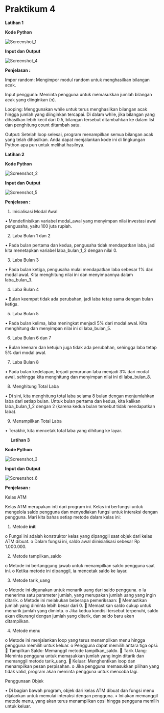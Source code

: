 # Praktikum 4

**Latihan 1**

**Kode Python**

 ![Screenshot_1](https://github.com/user-attachments/assets/e1450d2e-b11e-4b8e-93bf-c478359b34bf)

**Input dan Output**

 ![Screenshot_4](https://github.com/user-attachments/assets/063c393f-6ef5-4c9b-8412-c63cc276abb3)

**Penjelasan :**

Impor random: Mengimpor modul random untuk menghasilkan bilangan acak.

Input pengguna: Meminta pengguna untuk memasukkan jumlah bilangan acak yang diinginkan (n).

Looping: Menggunakan while untuk terus menghasilkan bilangan acak hingga jumlah yang diinginkan tercapai. Di dalam while, jika bilangan yang dihasilkan lebih kecil dari 0.5, bilangan tersebut ditambahkan ke dalam list dan penghitung count ditambah satu.

Output: Setelah loop selesai, program menampilkan semua bilangan acak yang telah dihasilkan.
Anda dapat menjalankan kode ini di lingkungan Python apa pun untuk melihat hasilnya.


**Latihan 2**

**Kode Python**

 ![Screenshot_2](https://github.com/user-attachments/assets/496dac0c-1422-48f2-9464-8df884a78023)

**Input dan Output**

 ![Screenshot_5](https://github.com/user-attachments/assets/7a62aeb1-b951-496b-8f9f-b3156ba188f1)

**Penjelasan :**

1. Inisialisasi Modal Awal

•	Mendefinisikan variabel modal_awal yang menyimpan nilai investasi awal pengusaha, yaitu 100 juta rupiah.

2. Laba Bulan 1 dan 2

•	Pada bulan pertama dan kedua, pengusaha tidak mendapatkan laba, jadi kita menetapkan variabel laba_bulan_1_2 dengan nilai 0.

3. Laba Bulan 3

•	Pada bulan ketiga, pengusaha mulai mendapatkan laba sebesar 1% dari modal awal. Kita menghitung nilai ini dan menyimpannya dalam laba_bulan_3.

4. Laba Bulan 4

•	Bulan keempat tidak ada perubahan, jadi laba tetap sama dengan bulan ketiga.

5. Laba Bulan 5

•	Pada bulan kelima, laba meningkat menjadi 5% dari modal awal. Kita menghitung dan menyimpan nilai ini di laba_bulan_5.

6. Laba Bulan 6 dan 7

•	Bulan keenam dan ketujuh juga tidak ada perubahan, sehingga laba tetap 5% dari modal awal.

7. Laba Bulan 8

•	Pada bulan kedelapan, terjadi penurunan laba menjadi 3% dari modal awal, sehingga kita menghitung dan menyimpan nilai ini di laba_bulan_8.

8. Menghitung Total Laba

•	Di sini, kita menghitung total laba selama 8 bulan dengan menjumlahkan laba dari setiap bulan. Untuk bulan pertama dan kedua, kita kalikan laba_bulan_1_2 dengan 2 (karena kedua bulan tersebut tidak mendapatkan laba).

9. Menampilkan Total Laba

•	Terakhir, kita mencetak total laba yang dihitung ke layar.

 
**Latihan 3**

**Kode Python**

 ![Screenshot_3](https://github.com/user-attachments/assets/c4a53fde-604f-4925-bc71-22f052ace05c)

**Input dan Output**

 ![Screenshot_6](https://github.com/user-attachments/assets/225e900a-d3d9-4730-a772-ee89b423912e)

**Penjelasan :**

Kelas ATM

Kelas ATM merupakan inti dari program ini. Kelas ini berfungsi untuk mengelola saldo pengguna dan menyediakan fungsi untuk interaksi dengan pengguna. Mari kita bahas setiap metode dalam kelas ini:

1.	Metode __init__

o	Fungsi ini adalah konstruktor kelas yang dipanggil saat objek dari kelas ATM dibuat.
o	Dalam fungsi ini, saldo awal diinisialisasi sebesar Rp 1.000.000.

2.	Metode tampilkan_saldo

o	Metode ini bertanggung jawab untuk menampilkan saldo pengguna saat ini.
o	Ketika metode ini dipanggil, ia mencetak saldo ke layar.

3.	Metode tarik_uang

o	Metode ini digunakan untuk menarik uang dari saldo pengguna.
o	Ia menerima satu parameter jumlah, yang merupakan jumlah uang yang ingin ditarik.
o	Metode ini melakukan beberapa pemeriksaan:
	Memastikan jumlah yang diminta lebih besar dari 0.
	Memastikan saldo cukup untuk menarik jumlah yang diminta.
o	Jika kedua kondisi tersebut terpenuhi, saldo akan dikurangi dengan jumlah yang ditarik, dan saldo baru akan ditampilkan.

4.	Metode menu

o	Metode ini menjalankan loop yang terus menampilkan menu hingga pengguna memilih untuk keluar.
o	Pengguna dapat memilih antara tiga opsi:
	Tampilkan Saldo: Memanggil metode tampilkan_saldo.
	Tarik Uang: Meminta pengguna untuk memasukkan jumlah yang ingin ditarik dan memanggil metode tarik_uang.
	Keluar: Menghentikan loop dan menampilkan pesan perpisahan.
o	Jika pengguna memasukkan pilihan yang tidak valid, program akan meminta pengguna untuk mencoba lagi.

Penggunaan Objek

•	Di bagian bawah program, objek dari kelas ATM dibuat dan fungsi menu dijalankan untuk memulai interaksi dengan pengguna.
•	Ini akan memanggil metode menu, yang akan terus menampilkan opsi hingga pengguna memilih untuk keluar.

